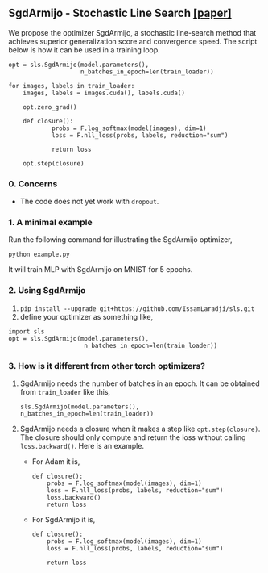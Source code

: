 ## SgdArmijo - Stochastic Line Search [[paper]](https://arxiv.org/abs/1905.09997)

We propose the optimizer SgdArmijo, a stochastic line-search method 
that achieves superior generalization score and convergence speed. 
The script below is how it can be used in a training loop.

```
opt = sls.SgdArmijo(model.parameters(),
                    n_batches_in_epoch=len(train_loader))
                       
for images, labels in train_loader:
    images, labels = images.cuda(), labels.cuda()

    opt.zero_grad()
    
    def closure():
            probs = F.log_softmax(model(images), dim=1)
            loss = F.nll_loss(probs, labels, reduction="sum")
          
            return loss
            
    opt.step(closure)
```

### 0. Concerns
- The code does not yet work with `dropout`.

### 1. A minimal example
Run the following command for illustrating the SgdArmijo optimizer,
```
python example.py
```

It will train MLP with SgdArmijo on MNIST for 5 epochs.

### 2. Using SgdArmijo
  1. `pip install --upgrade git+https://github.com/IssamLaradji/sls.git`
  2. define your optimizer as something like,
  ```
  import sls
  opt = sls.SgdArmijo(model.parameters(),
                       n_batches_in_epoch=len(train_loader))
  ```

### 3. How is it different from other torch optimizers?

1) SgdArmijo needs the number of batches in an epoch. It can be obtained from
`train_loader` like this,
    ```
    sls.SgdArmijo(model.parameters(), n_batches_in_epoch=len(train_loader))
    ```
2) SgdArmijo needs a closure when it makes a step like `opt.step(closure)`. The closure should only compute
and return the loss without calling `loss.backward()`. Here is an example.

    - For Adam it is, 
        ```
        def closure():
            probs = F.log_softmax(model(images), dim=1)
            loss = F.nll_loss(probs, labels, reduction="sum")
            loss.backward()
            return loss
        ```
        
    - For SgdArmijo it is, 
        ```
        def closure():
            probs = F.log_softmax(model(images), dim=1)
            loss = F.nll_loss(probs, labels, reduction="sum")
          
            return loss          
        ```


